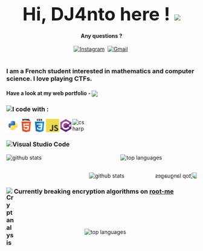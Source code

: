 <div align="center">
<h1><font size="100"> Hi, DJ4nto here ! </font><img src="https://cdn-items.klei.com/dst/192x192/wormwood_cactus_7e4fb75ae19500bc.png" width="45"></h1>
</div>

<div align="center">
<h4>Any questions ?</h4>
</div>

<div align="center">
<a href="https://instagram.com/antonin._.lecocq"><img src="https://img.shields.io/badge/instagram-%23E4405F.svg?&style=for-the-badge&logo=instagram&logoColor=white" alt="Instagram" /></a>&nbsp;
<a href="mailto:lecocqantonin@gmail.com"><img src="https://img.shields.io/badge/gmail-%23D14836.svg?&style=for-the-badge&logo=gmail&logoColor=white" alt="Gmail"/></a>&nbsp;
</div>

<br>

### I am a French student interested in mathematics and computer science. I love playing CTFs.

<h4>Have a look at my web portfolio -  <a href="https://dj4nto.github.io"><img align="center" src="https://img.shields.io/badge/Portfolio-DJ4nto-006400?"></a></h4>

<h3><img alt="I code with :" src="https://img.shields.io/badge/i%20code%20with%20:-007A01.svg?style=for-the-badge"/></h3>

<img style="margin-right:10" align="left" alt="HTML5" width="35" src="https://raw.githubusercontent.com/github/explore/80688e429a7d4ef2fca1e82350fe8e3517d3494d/topics/python/python.png" />
<img style="margin-right:10" align="left" alt="HTML5" width="35" src="https://raw.githubusercontent.com/github/explore/80688e429a7d4ef2fca1e82350fe8e3517d3494d/topics/html/html.png" />
<img style="margin-right:10" align="left" alt="CSS3" width="35" src="https://raw.githubusercontent.com/github/explore/80688e429a7d4ef2fca1e82350fe8e3517d3494d/topics/css/css.png" />
<img style="margin-right:10" align="left" alt="JavaScript" width="35" src="https://raw.githubusercontent.com/github/explore/80688e429a7d4ef2fca1e82350fe8e3517d3494d/topics/javascript/javascript.png" />
<img style="margin-right:10" align="left" alt="csharp" src="https://raw.githubusercontent.com/devicons/devicon/master/icons/csharp/csharp-original.svg" width="35"/>
<img style="margin-right:10" align="left" alt="csharp" src="https://www.vectorlogo.zone/logos/unity3d/unity3d-icon.svg" width="35"/>

<br>
<br>

<h3><img alt="Visual Studio Code" src="https://img.shields.io/badge/github%20stats%20:-121013?style=for-the-badge&logo=github&logoColor=white"/></h3>

<img width="60%" align="left" alt="github stats" src="https://github-readme-stats.vercel.app/api?username=DJ4nto&theme=shadow_green&show_icons=true"/>
<img width="37%" alt="top languages" src="https://github-readme-stats.vercel.app/api/top-langs/?username=DJ4nto&layout=compact&theme=shadow_green"/>

<br>
<br>

<!--@keyframes break {0% {transform: translate(40px);} 50% {transform: translate(0px);} 100% {transform: translate(40px);}} -->

<img style="transform: scaleX(-1)" width="160" align="right" alt="top languages" src="https://cdn-items.klei.com/dst/192x192/icebox_victorian_7ea616ff646294af.png"/><img width="125" align="right" alt="github stats" src="https://cdn-items.klei.com/dst/192x192/hammer_crowbar_f46eaeeb80751e23.png"/>

<br>

<div align="center">
<h3 align="left"><img align="left" style="margin-right:10" width="20" alt="Cryptanalysis" src="https://www.root-me.org/IMG/logo/rubon18.svg">Currently breaking encryption algorithms on <a href="https://www.root-me.org/DJ4nto">root-me</a></h3>
</div>

<br>
<br>

#

<div align="center">
<img alt="top languages" src="https://i.pinimg.com/originals/06/60/ef/0660efe82fa3da42ed56eef013171835.gif"/>
</div>
